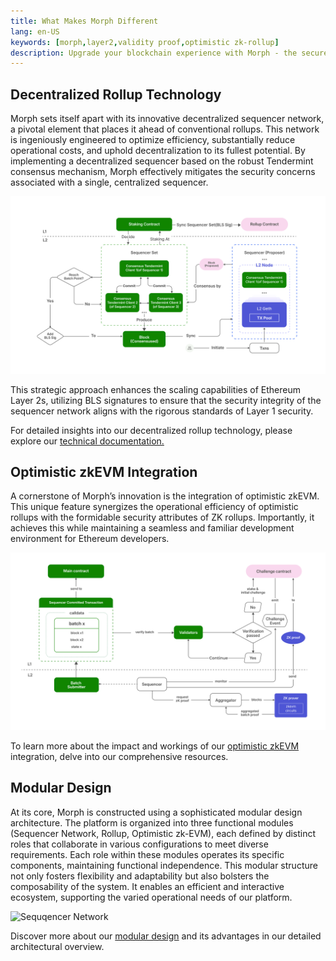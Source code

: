 ```yaml
---
title: What Makes Morph Different
lang: en-US
keywords: [morph,layer2,validity proof,optimistic zk-rollup]
description: Upgrade your blockchain experience with Morph - the secure decentralized, cost0efficient, and high-performing optimistic zk-rollup solution. Try it now!
---
```


## Decentralized Rollup Technology

Morph sets itself apart with its innovative decentralized sequencer network, a pivotal element that places it ahead of conventional rollups. This network is ingeniously engineered to optimize efficiency, substantially reduce operational costs, and uphold decentralization to its fullest potential. By implementing a decentralized sequencer based on the robust Tendermint consensus mechanism, Morph effectively mitigates the security concerns associated with a single, centralized sequencer.

![Sequqencer Network](../../assets/docs/about/overview/seq1.png)

This strategic approach enhances the scaling capabilities of Ethereum Layer 2s, utilizing BLS signatures to ensure that the security integrity of the sequencer network aligns with the rigorous standards of Layer 1 security.

For detailed insights into our decentralized rollup technology, please explore our [technical documentation.](../how-morph-works/decentralized-sequencers/1-morph-decentralized-sequencer-network.md)

## Optimistic zkEVM Integration
A cornerstone of Morph’s innovation is the integration of optimistic zkEVM. This unique feature synergizes the operational efficiency of optimistic rollups with the formidable security attributes of ZK rollups. Importantly, it achieves this while maintaining a seamless and familiar development environment for Ethereum developers.

![Sequqencer Network](../../assets/docs/about/overview/opzk.png)

To learn more about the impact and workings of our [optimistic zkEVM](../how-morph-works/responsive-validity-proof/1-overview.md) integration, delve into our comprehensive resources.

## Modular Design

At its core, Morph is constructed using a sophisticated modular design architecture. The platform is organized into three functional modules (Sequencer Network, Rollup, Optimistic zk-EVM), each defined by distinct roles that collaborate in various configurations to meet diverse requirements. Each role within these modules operates its specific components, maintaining functional independence. This modular structure not only fosters flexibility and adaptability but also bolsters the composability of the system. It enables an efficient and interactive ecosystem, supporting the varied operational needs of our platform.


![Sequqencer Network](../../assets/docs/about/overview/modu.png)



Discover more about our [modular design](../how-morph-works/2-morph-modular-design.md) and its advantages in our detailed architectural overview.
